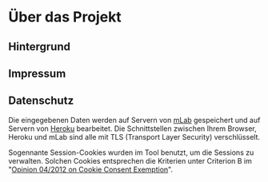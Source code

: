 # Über das Projekt

## Hintergrund

## Impressum

## Datenschutz

Die eingegebenen Daten werden auf Servern von [mLab](https://mlab.com/) gespeichert und auf Servern von [Heroku](http://heroku.com/) bearbeitet. Die Schnittstellen zwischen Ihrem Browser, Heroku und mLab sind alle mit TLS (Transport Layer Security) verschlüsselt.


Sogennante Session-Cookies wurden im Tool benutzt, um die Sessions zu verwalten. Solchen Cookies entsprechen die Kriterien unter Criterion B im "[Opinion 04/2012 on Cookie Consent Exemption](http://ec.europa.eu/justice/data-protection/article-29/documentation/opinion-recommendation/files/2012/wp194_en.pdf)".